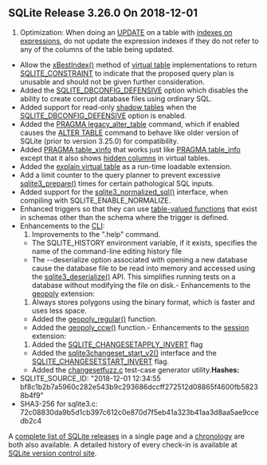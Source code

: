 ## SQLite Release 3\.26\.0 On 2018\-12\-01

1. Optimization: When doing an [UPDATE](../lang_update.html) on a table with [indexes on expressions](../expridx.html),
 do not update the expression indexes if they do not refer to any of the columns
 of the table being updated.
- Allow the [xBestIndex()](../vtab.html#xbestindex) method of [virtual table](../vtab.html) implementations to return
 [SQLITE\_CONSTRAINT](../rescode.html#constraint) to indicate that the proposed query plan is unusable and
 should not be given further consideration.
- Added the [SQLITE\_DBCONFIG\_DEFENSIVE](../c3ref/c_dbconfig_defensive.html#sqlitedbconfigdefensive) option which disables the ability to
 create corrupt database files using ordinary SQL.
- Added support for read\-only [shadow tables](../vtab.html#xshadowname) when the [SQLITE\_DBCONFIG\_DEFENSIVE](../c3ref/c_dbconfig_defensive.html#sqlitedbconfigdefensive)
 option is enabled.
- Added the [PRAGMA legacy\_alter\_table](../pragma.html#pragma_legacy_alter_table) command, which if enabled causes the
 [ALTER TABLE](../lang_altertable.html) command to behave like older version of SQLite (prior to
 version 3\.25\.0\) for compatibility.
- Added [PRAGMA table\_xinfo](../pragma.html#pragma_table_xinfo) that works just like [PRAGMA table\_info](../pragma.html#pragma_table_info)
 except that it also shows [hidden columns](../vtab.html#hiddencol) in virtual tables.
- Added the [explain virtual table](https://sqlite.org/src/file/ext/misc/explain.c)
 as a run\-time loadable extension.
- Add a limit counter to the query planner to prevent excessive
 [sqlite3\_prepare()](../c3ref/prepare.html) times for certain pathological SQL inputs.
- Added support for the [sqlite3\_normalized\_sql()](../c3ref/expanded_sql.html) interface, when compiling
 with SQLITE\_ENABLE\_NORMALIZE.
- Enhanced triggers so that they can use [table\-valued functions](../vtab.html#tabfunc2) that
 exist in schemas other than the schema where the trigger is defined.
- Enhancements to the [CLI](../cli.html):
	1. Improvements to the ".help" command.
	 - The SQLITE\_HISTORY environment variable, if it exists,
	 specifies the name of the command\-line editing history file
	 - The \-\-deserialize option associated with opening a new database cause the
	 database file to be read into memory and accessed using the
	 [sqlite3\_deserialize()](../c3ref/deserialize.html) API. This simplifies running tests on a database
	 without modifying the file on disk.- Enhancements to the [geopoly](../geopoly.html) extension:
	1. Always stores polygons
	 using the binary format, which is faster and uses less space.
	 - Added the [geopoly\_regular()](../geopoly.html#regpoly) function.
	 - Added the [geopoly\_ccw()](../geopoly.html#ccw) function.- Enhancements to the [session](../sessionintro.html) extension:
	1. Added the [SQLITE\_CHANGESETAPPLY\_INVERT](../session/c_changesetapply_fknoaction.html) flag
	 - Added the [sqlite3changeset\_start\_v2()](../session/sqlite3changeset_start.html) interface and the
	 [SQLITE\_CHANGESETSTART\_INVERT](../session/c_changesetstart_invert.html) flag.
	 - Added the
	 [changesetfuzz.c](https://sqlite.org/src/file/ext/session/changesetfuzz.c)
	 test\-case generator utility.**Hashes:**
- SQLITE\_SOURCE\_ID: "2018\-12\-01 12:34:55 bf8c1b2b7a5960c282e543b9c293686dccff272512d08865f4600fb58238b4f9"
- SHA3\-256 for sqlite3\.c: 72c08830da9b5d1cb397c612c0e870d7f5eb41a323b41aa3d8aa5ae9ccedb2c4



A [complete list of SQLite releases](../changes.html)
 in a single page and a [chronology](../chronology.html) are both also available.
 A detailed history of every
 check\-in is available at
 [SQLite version control site](https://www.sqlite.org/src/timeline).


